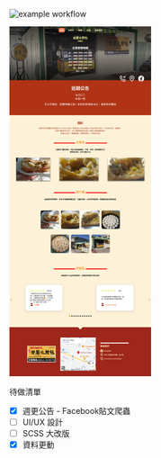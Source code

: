 ![example workflow](https://github.com/Kevin051596/guanghui-food-website/actions/workflows/main.yml/badge.svg)

<img src="https://github.com/Kevin051596/guanghui-food-website/blob/main/%E5%85%89%E6%85%A7%E6%B0%B4%E7%85%8E%E5%8C%85(%E6%A2%A7%E6%A3%B2%E5%BA%97).png?raw=true" width="50%" height="50%"/>

待做清單
- [X] 週更公告 - Facebook貼文爬蟲
- [ ] UI/UX 設計
- [ ] SCSS 大改版
- [X] 資料更動
